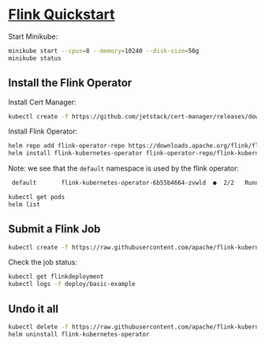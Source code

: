 # [Flink Quickstart](https://nightlies.apache.org/flink/flink-kubernetes-operator-docs-main/docs/try-flink-kubernetes-operator/quick-start/a)

Start Minikube:

```bash
minikube start --cpus=8 --memory=10240 --disk-size=50g
minikube status
```

## Install the Flink Operator

Install Cert Manager:

```bash
kubectl create -f https://github.com/jetstack/cert-manager/releases/download/v1.8.2/cert-manager.yaml
```

Install Flink Operator:

```bash
helm repo add flink-operator-repo https://downloads.apache.org/flink/flink-kubernetes-operator-1.10.0/
helm install flink-kubernetes-operator flink-operator-repo/flink-kubernetes-operator
```

Note: we see that the `default` namespace is used by the flink operator:

```bash
 default       flink-kubernetes-operator-6b55b4664-zvwld  ●  2/2   Running         0 10.244.0.7    minikube  33m
```

```bash
kubectl get pods
helm list
```

## Submit a Flink Job

```bash
kubectl create -f https://raw.githubusercontent.com/apache/flink-kubernetes-operator/release-1.10/examples/basic.yaml
```

Check the job status:

```bash
kubectl get flinkdeployment
kubectl logs -f deploy/basic-example
```

## Undo it all

```bash
kubectl delete -f https://raw.githubusercontent.com/apache/flink-kubernetes-operator/release-1.10/examples/basic.yaml
helm uninstall flink-kubernetes-operator
```
